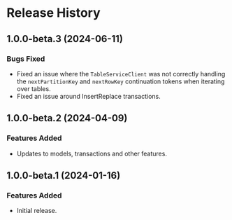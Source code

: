 # Release History

## 1.0.0-beta.3 (2024-06-11)

### Bugs Fixed

- Fixed an issue where the `TableServiceClient` was not correctly handling the `nextPartitionKey` and `nextRowKey` continuation tokens when iterating over tables.
- Fixed an issue around InsertReplace transactions. 

## 1.0.0-beta.2 (2024-04-09)

### Features Added

- Updates to models, transactions and other features.


## 1.0.0-beta.1 (2024-01-16)

### Features Added

- Initial release.
